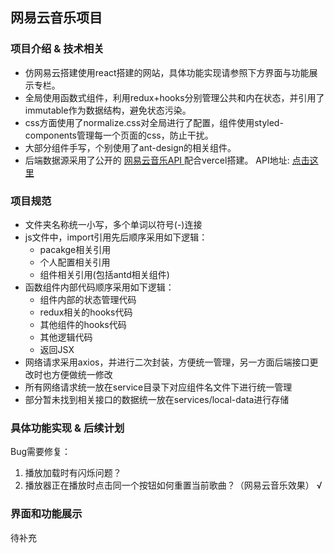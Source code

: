 ## 网易云音乐项目  

### 项目介绍 & 技术相关  
- 仿网易云搭建使用react搭建的网站，具体功能实现请参照下方界面与功能展示专栏。
- 全局使用函数式组件，利用redux+hooks分别管理公共和内在状态，并引用了immutable作为数据结构，避免状态污染。
- css方面使用了normalize.css对全局进行了配置，组件使用styled-components管理每一个页面的css，防止干扰。
- 大部分组件手写，个别使用了ant-design的相关组件。
- 后端数据源采用了公开的 [网易云音乐API ](https://binaryify.github.io/NeteaseCloudMusicApi/#/ "网易云音乐api")配合vercel搭建。
API地址: [点击这里](https://netease-cloud-music-api-chi-navy.vercel.app/ "点击这里")

### 项目规范
- 文件夹名称统一小写，多个单词以符号(-)连接
- js文件中，import引用先后顺序采用如下逻辑：
  - pacakge相关引用
  - 个人配置相关引用
  - 组件相关引用(包括antd相关组件)
- 函数组件内部代码顺序采用如下逻辑：
  - 组件内部的状态管理代码
  - redux相关的hooks代码
  - 其他组件的hooks代码
  - 其他逻辑代码
  - 返回JSX
- 网络请求采用axios，并进行二次封装，方便统一管理，另一方面后端接口更改时也方便做统一修改
- 所有网络请求统一放在service目录下对应组件名文件下进行统一管理
- 部分暂未找到相关接口的数据统一放在services/local-data进行存储

### 具体功能实现 & 后续计划  
Bug需要修复：
1. 播放加载时有闪烁问题？ 
2. 播放器正在播放时点击同一个按钮如何重置当前歌曲？（网易云音乐效果） √

### 界面和功能展示
待补充